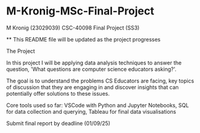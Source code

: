 # M-Kronig-MSc-Final-Project
M Kronig (23029039) CSC-40098 Final Project (SS3)

** This README file will be updated as the project progresses

The Project

In this project I will be applying data analysis techniques to answer the question, 'What questions are computer science educators asking?'.

The goal is to understand the problems CS Educators are facing, key topics of discussion that they are engaging in and discover insights that can potentially offer solutions to these issues.

Core tools used so far:
VSCode with Python and Jupyter Notebooks, SQL for data collection and querying, Tableau for final data visualisations


Submit final report by deadline (01/09/25)





